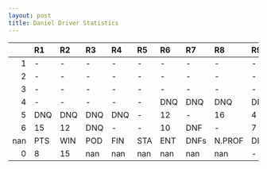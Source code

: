 ```yaml
---
layout: post 
title: Daniel Driver Statistics
--- 
```


|     | R1   | R2   | R3   | R4   | R5   | R6   | R7   | R8     | R9   | R10   | R11   | R12   | Points   | Pos   |
|----:|:-----|:-----|:-----|:-----|:-----|:-----|:-----|:-------|:-----|:------|:------|:------|:---------|:------|
|   1 | -    | -    | -    | -    | -    | -    | -    | -      | -    | -     | -     | -     | 48.0     | 10.0  |
|   2 | -    | -    | -    | -    | -    | -    | -    | -      | -    | -     | -     | -     | nan      | nan   |
|   3 | -    | -    | -    | -    | -    | -    | -    | -      | -    | -     | 12    | -     | nan      | nan   |
|   4 | -    | -    | -    | -    | -    | DNQ  | DNQ  | DNQ    | DNQ  | DNQ   | 3     | 10    | nan      | nan   |
|   5 | DNQ  | DNQ  | DNQ  | DNQ  | -    | 12   | -    | 16     | 4    | -     | 18    | DNF   | nan      | nan   |
|   6 | 15   | 12   | DNQ  | -    | -    | 10   | DNF  | -      | 7    | 2     | 12    | 8     | nan      | nan   |
| nan | PTS  | WIN  | POD  | FIN  | STA  | ENT  | DNFs | N.PROF | DNQ  | %FIN  | PPR   | BST   | CHA      | RNK   |
|   0 | 8    | 15   | nan  | nan  | nan  | nan  | nan  | nan    | -    | -     | -     | -     | -        | DNQ   |